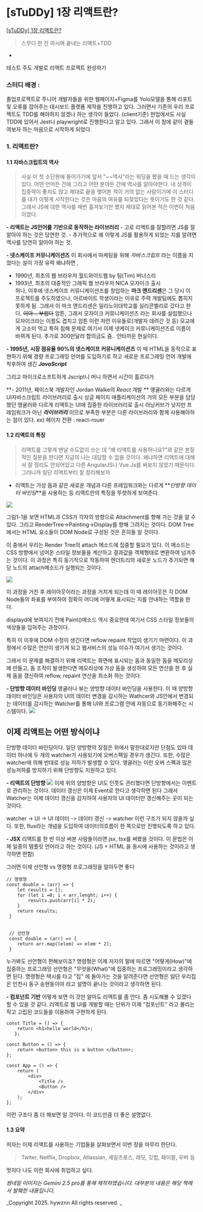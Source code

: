 # [sTuDDy] 1장 리액트란?
[[sTuDDy] 1장 리액트란?](https://velog.io/@hywznn/sTuDDy-1%EC%9E%A5-%EB%A6%AC%EC%95%A1%ED%8A%B8%EB%9E%80)


> 스무디 한 잔 마시며 끝내는 리액트+TDD
-
테스트 주도 개발로 리액트 프로젝트 완성하기


### 스터디 배경 : 
졸업프로젝트로 주니어 개발자들을 위한 웹페이지+Figma를 Yolo모델을 통해 리포트 및 오류를 잡아주는 대시보드 플랫폼 제작을 진행하고 있다.
그러면서 기존의 우리 프로젝트도 TDD를 해야하지 않겠나 하는 생각이 들었다. (client기준) 
현업에서도 사실 TDD에 있어서 Jest나 playwright로 진행한다고 알고 있다. 그래서 이 참에 같이 곁들여보자 하는 마음으로 시작하게 되었다.

### 1. 리액트란?
#### 1.1 자바스크립트의 역사
> 사실 이 첫 소단원에 들어가기에 앞서 "~~역사"라는 워딩을 봤을 때 드는 생각이 있다. 
어떤 언어든 간에 그리고 어떤 분야든 간에 역사를 알아야한다. 
내 성격이 집중력이 좋지도 않고 제대로 끝을 맺어본 적이 거의 없는 사람이기에 이 스터디를 내가 이렇게 시작한다는 것은 마음의 여유를 되찾았다는 뜻이기도 한 것 같다.
그래서 JS에 대한 역사를 매번 흘겨보기만 했지 제대로 읽어본 적은 이번이 처음이었다.

**- 리액트는 JS언어를 기반으로 동작하는 라이브러리**
	- 고로 리액트를 잘할려면 JS를 잘 알아야 하는 것은 당연한 것.
	- 추가적으로 왜 이렇게 JS를 활용하게 되었는 지를 알려면 역사를 당연히 알아야 하는 것. 

**- 넷스케이프 커뮤니케이션즈**
이 회사에서 마케팅을 위해 _자바스크립트_ 라는 이름을 지었다는 설이 가장 유력
왜냐하면 , 

- 1990년, 최초의 웹 브라우저 월드와이드웹 by 팀(Tim) 버너스리 
- 1993년, 최초의 대중적인 그래픽 웹 브라우저 NICA 모자이크 출시	
	허나, 이후에 넷스케이프 커뮤니케이션즈를 창업하는 **마크 앤드리센**은 그 당시 이 프로젝트를 주도하였으나, 아르바이트 학생이라는 이유로 주력 개발팀에도 뽑히지 못하게 됨.
    그래서 이 마크 앤드리센은 일리노이대학교를 실리콘밸리로 갔다고 한다.
    ~~이야 .. 부럽다~~
    암튼, 그래서 모자이크 커뮤니케이션즈 라는 회사를 설립했으나 모자이크라는 이름도 겹치고 암튼 이런 저런 이유들로(개발자 데려간 것 등) 모교에게 고소미 먹고 특허 침해 문제로 
    여기서 이제 넷케이크 커뮤니케이션즈로 이름이 바뀌게 된다.
추가로 300만달러 합의금도 줌.. 안타까운 현실이다.

**- 1995년, 시장 점유율 90%의 넷스케이프 커뮤니케이션즈**
	이 때 HTML을 동적으로 표현하기 위해 경량 프로그래밍 언어를 도입하기로 하고 새로운 프로그래밍 언어 개발에 착후하여 생긴
_**JavaScript**_

그리고 마이크로소프트하게 Jscript니 머니 하면서 시간이 흘르다가

**- 2011년, 페이스북 개발자인 Jordan Walke의 _React_ 개발 **
앵귤러와는 다르게 UI자바스크립트 라이브러리로 출시
싱글 페이지 애플리케이션의 거의 모든 부분을 담당했던 앵귤러와 다르게 리액트는 UI에 집중한 라이브러리로 출시
러닝커브가 낮지만 프레임워크가 아닌 **_라이브러리_** 이므로 부족한 부분은 다른 라이브러리와 함께 사용해야하는 점이 있다.
ex) 페이지 전환 : react-rouer

#### 1.2 리액트의 특징
> 리액트를 그렇게 맨날 수도없이 쓰는 데 "왜 리액트를 사용하나요?"와 같은 본질적인 질문을 한다면 지금의 나는 대답할 수 없을 것이다. 왜냐하면 리액트에 대해서 잘 정리도 안되어있고 다른 AngularJS나 Vue.Js를 써보지 않았기 때문이다. 그러니까 일단 리액트부터 잘 정리해보자

- 리액트는 가상 돔과 같은 새로운 개념과 다른 프레임워크와는 다르게 **_단방향 데이터 바인딩_**을 사용하는 등 리액트만의 특징을 뚜렷하게 보여준다.

![](https://velog.velcdn.com/images/hywznn/post/8ccdfc63-b5bc-4fef-b772-e6e534f4b23e/image.png)

그림1-1을 보면 HTML과 CSS가 각자의 방향으로 Attachment를 향해 가는 것을 알 수 있다.
그리고 RenderTree->Painting->Display를 향해 그려지는 것이다.
DOM Tree에서는 HTML 요소들이 DOM Node로 구성된 것은 흔히들 알 것이다.

이 중에서 우리는 Render Tree의 attach 메소드에 집중할 필요가 있다. 
이 메소드는 CSS 방향에서 넘어온 스타일 정보들을 계산하고 결과값을 객체형태로 변환하여 넘겨주는 것이다.
이 과정은 특히 동기적으로 작동하여 렌더트리의 새로운 노드가 추가되면 해당 노드의 attach메소드가 실행되는 것이다.

![](https://velog.velcdn.com/images/hywznn/post/3540abbe-9ed9-4c4e-b515-bcd6292ad101/image.png)

이 과정을 거친 후 레이아웃이라는 과정을 거치게 되는데 이 때 레이아웃은 각 DOM Node들의 좌표를 부여하여 정확히 어디에 어떻게 표시되는 지를 안내하는 역할을 한다.

displayd에 보여지기 전에 Paint()메소드 역시 중요한데 여기서 CSS 스타일 정보들의 색상들을 입혀주는 과정이다.

특히 이 이후에 DOM 수정이 생긴다면 reflow repaint 작업이 생기기 마련이다.
이 과정에서 수많은 연산이 생기게 되고 웹서비스의 성능 이슈가 여기서 생기는 것이다.

그래서 이 문제를 해결하기 위해 리액트는 화면에 표시되는 돔과 동일한 돔을 메모리상에 만들고, 돔 조작이 발생한다면 메모리상에 가상 돔을 생성하여 모든 연산을 한 후 실제 돔을 갱신하여 reflow, repaint 연산을 최소화 하는 것이다.


**- 단방향 데이터 바인딩**
앵귤러나 뷰는 양방향 데이터 바인딩을 사용한다.
이 때 양방향 데이터 바인딩은 사용자의 UI의 데이터 변경을 감시하는 Wathcer와 JS안에서 변경되는 데이터를 감시하는 Watcher를 통해 UI와 프로그램 안에 자동으로 동기화해주는 시스템이다.
![](https://velog.velcdn.com/images/hywznn/post/ccddcc4c-e09d-4174-af84-93976af6190e/image.png)

이제 리액트는 어떤 방식이냐
-
단방향 데이터 바인딩이다.
일단 양방향의 장점은 위에서 말한대로지만 단점도 있따 
데이터 하나에 두 개의 watcher가 사용되기에 오버스펙일 경우가 생긴다.
또한, 수많은 watcher에 의해 반대로 성능 저하가 발생할 수 있다.
앵귤러는 이런 오버 스펙과 많은 성능저하를 방지하기 위해 단방향도 지원하고 있다.

**- 리액트의 단방향**
![](https://velog.velcdn.com/images/hywznn/post/62f62948-279d-4631-b0fb-671fa3af23bc/image.png)
이제 위의 양방향은 UI도 인풋도 관리했다면
단방향에서는 이벤트로 관리하는 것이다.
데이터 갱신은 이제 Event로 한다고 생각하면 된다 그래서 Watcher는 이제 데이터 갱신을 감지하여 사용자의 UI 데이터만 갱신해주는 곳이 되는 것이다.

watcher -> UI -> UI 데이터 -> 데이터 갱신 -> watcher 
이런 구조가 되지 않을까 싶다.
또한, flux라는 개념을 도입하여 데이터의흐름이 한 쪽으로만 진행되도록 하고 있다.

**- JSX**
리액트를 한 번 이상 써본 사람들이라면 jsx, tsx를 써봤을 것이다. 이 문법은 이제 일종의 템플릿 언어라고 하는 것이다.
(JS + HTML 을 동시에 사용하는 것이라고 생각하면 편함)

그러면 이제 선언형 vs 명령형 프로그래밍을 알아두면 좋다
```
// 명령형
const double = (arr) => {
	let results = [];
    for (let i =0; i < arr.lenght; i++) {
    	results.push(arr[i] * 2);
    }
    return results;
 }
 
 
 // 선언형
 const double = (arr) => {
 	return arr.map((elem) => elem * 2);
 }
```
누가봐도 선언형이 편해보이죠?
명령형은 이제 저자의 말에 따르면 "어떻게(How)"에 집중하는 프로그래밍 선언형은 "무엇을(What)"에 집중하는 프로그래밍이라고 생각하면 된다.
명령형은 택시를 타고 "집" 에 돌아가는 것을 알려준다면
선언형은 일단 우리집은 인천시 동구 송현동이야 라고 설명이 끝나는 것이라고 생각하면 된다.

**- 컴포넌트 기반**
어떻게 보면 이 것만 알아도 리액트를 좀 안다. 좀 시도해볼 수 있겠다 할 수 있을 것 같다.
리액트로 웹 UI를 개발할 때는 단위가 이제 "컴포넌트" 라고 불리는 작고 고립된 코드들을 이용하여 구현하게 된다.
```
const Title = () => {
	return <h1>hello world</h1>;
   };
   
const Button = () => {
	return <button> this is a button </button>;
};

const App = () => {
	return (
    	<div>
        	<Title />
            <Button />
		</div>
	);
};
```
이런 구조다 좀 더 해보면 알 것이다. 이 코드만큼 더 좋은 설명없다.

#### 1.3 요약
저자는 이제 리액트를 사용하는 기업들을 살펴보면서 이번 장을 마무리 한단다.

> Twiter, Netflix, Dropbox, Atlassian, 세일즈포스, 레딧, 깃헙, 페이팔, 우버 등

멋지다 나도 이런 회사에 취업하고 싶다.







_썸네일 이미지는 Gemini 2.5 pro를 통해 제작하였습니다.
대부분의 내용은 해당 책에서 발췌한 내용입니다._

_Copyright 2025. hywznn All rights reserved.
_









